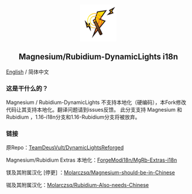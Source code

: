 <p align="center">
 <img width="100px" src="mod_icon/icon.png" align="center" alt="Magnesium/Rubidium-DynamicLights Logo" />
 <h2 align="center">Magnesium/Rubidium-DynamicLights i18n</h2>
 <p align="center"></p>

[English](README-EN.md) / 简体中文

### 这是干什么的？
Magnesium / Rubidium-DynamicLights 不支持本地化（硬编码），本Fork修改代码让其支持本地化。翻译问题请到issues反馈。
此分支支持 Magnesium 和 Rubidium ，1.16-i18n分支和1.16-Rubidium分支将被放弃。

### 链接

原Repo：[TeamDeusVult/DynamicLightsReforged](https://github.com/TeamDeusVult/DynamicLightsReforged)

Magnesium/Rubidium Extras 本地化：[ForgeModi18n/MgRb-Extras-i18n](https://github.com/ForgeModi18n/MgRb-Extras-i18n)

镁及其附属汉化 [停更] ：[Molarczsq/Magnesium-should-be-in-Chinese](https://github.com/Molarczsq/Magnesium-should-be-in-Chinese)

铷及其附属汉化：[Molarczsq/Rubidium-Also-needs-Chinese](https://github.com/Molarczsq/Rubidium-Also-needs-Chinese)